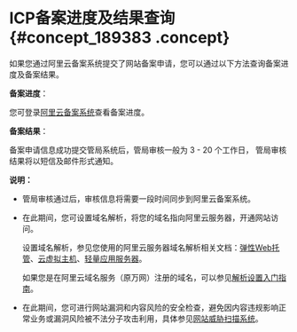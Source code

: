# ICP备案进度及结果查询 {#concept_189383 .concept}

如果您通过阿里云备案系统提交了网站备案申请，您可以通过以下方法查询备案进度及备案结果。

**备案进度**：

您可登录[阿里云备案系统](https://beian.aliyun.com/order/index)查看备案进度。

**备案结果**：

备案申请信息成功提交管局系统后，管局审核一般为 3 - 20 个工作日， 管局审核结果将以短信及邮件形式通知。

**说明：** 

-   管局审核通过后，审核信息将需要一段时间同步到阿里云备案系统。
-   在此期间，您可设置域名解析，将您的域名指向阿里云服务器，开通网站访问。

    设置域名解析，参见您使用的阿里云服务器域名解析相关文档：[弹性Web托管](https://help.aliyun.com/document_detail/39903.html)、[云虚拟主机](https://help.aliyun.com/document_detail/50986.html)、[轻量应用服务器](https://help.aliyun.com/document_detail/59080.html)。

    如果您是在阿里云域名服务（原万网）注册的域名，可以参见[解析设置入门指南](https://help.aliyun.com/document_detail/29716.html)。

-   在此期间，您可进行网站漏洞和内容风险的安全检查，避免因内容违规影响正常业务或漏洞风险被不法分子攻击利用，具体参见[网站威胁扫描系统](https://www.aliyun.com/product/avds?spm=5176.8087400.security.6.25c015c9FDMwsD)。

